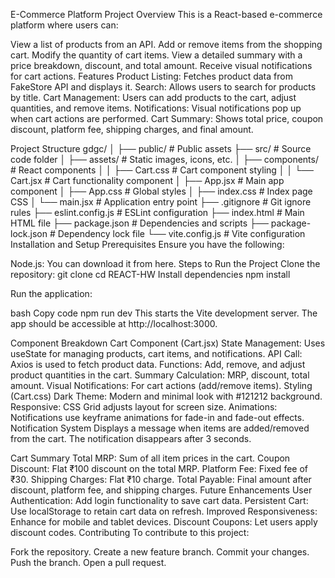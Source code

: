 E-Commerce Platform
Project Overview
This is a React-based e-commerce platform where users can:

View a list of products from an API.
Add or remove items from the shopping cart.
Modify the quantity of cart items.
View a detailed summary with a price breakdown, discount, and total amount.
Receive visual notifications for cart actions.
Features
Product Listing: Fetches product data from FakeStore API and displays it.
Search: Allows users to search for products by title.
Cart Management: Users can add products to the cart, adjust quantities, and remove items.
Notifications: Visual notifications pop up when cart actions are performed.
Cart Summary: Shows total price, coupon discount, platform fee, shipping charges, and final amount.

Project Structure
gdgc/
│
├── public/              # Public assets
├── src/                 # Source code folder
│   ├── assets/          # Static images, icons, etc.
│   ├── components/      # React components
│   │   ├── Cart.css     # Cart component styling
│   │   └── Cart.jsx     # Cart functionality component
│   ├── App.jsx          # Main app component
│   ├── App.css          # Global styles
│   ├── index.css        # Index page CSS
│   └── main.jsx         # Application entry point
├── .gitignore           # Git ignore rules
├── eslint.config.js     # ESLint configuration
├── index.html           # Main HTML file
├── package.json         # Dependencies and scripts
├── package-lock.json    # Dependency lock file
└── vite.config.js       # Vite configuration
Installation and Setup
Prerequisites
Ensure you have the following:

Node.js: You can download it from here.
Steps to Run the Project
Clone the repository:
git clone <repository-url>
cd REACT-HW
Install dependencies
npm install

Run the application:

bash
Copy code
npm run dev
This starts the Vite development server. The app should be accessible at http://localhost:3000.

Component Breakdown
Cart Component (Cart.jsx)
State Management: Uses useState for managing products, cart items, and notifications.
API Call: Axios is used to fetch product data.
Functions: Add, remove, and adjust product quantities in the cart.
Summary Calculation: MRP, discount, total amount.
Visual Notifications: For cart actions (add/remove items).
Styling (Cart.css)
Dark Theme: Modern and minimal look with #121212 background.
Responsive: CSS Grid adjusts layout for screen size.
Animations: Notifications use keyframe animations for fade-in and fade-out effects.
Notification System
Displays a message when items are added/removed from the cart. The notification disappears after 3 seconds.

Cart Summary
Total MRP: Sum of all item prices in the cart.
Coupon Discount: Flat ₹100 discount on the total MRP.
Platform Fee: Fixed fee of ₹30.
Shipping Charges: Flat ₹10 charge.
Total Payable: Final amount after discount, platform fee, and shipping charges.
Future Enhancements
User Authentication: Add login functionality to save cart data.
Persistent Cart: Use localStorage to retain cart data on refresh.
Improved Responsiveness: Enhance for mobile and tablet devices.
Discount Coupons: Let users apply discount codes.
Contributing
To contribute to this project:

Fork the repository.
Create a new feature branch.
Commit your changes.
Push the branch.
Open a pull request.
